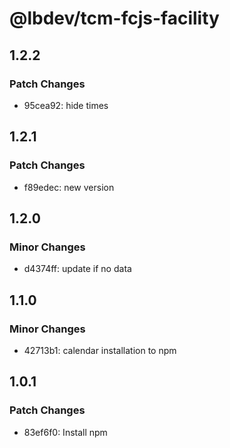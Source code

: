 # @lbdev/tcm-fcjs-facility

## 1.2.2

### Patch Changes

- 95cea92: hide times

## 1.2.1

### Patch Changes

- f89edec: new version

## 1.2.0

### Minor Changes

- d4374ff: update if no data

## 1.1.0

### Minor Changes

- 42713b1: calendar installation to npm

## 1.0.1

### Patch Changes

- 83ef6f0: Install npm

